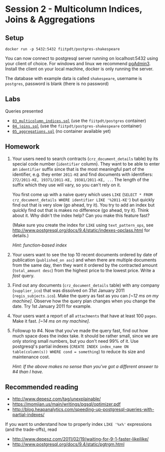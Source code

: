 # Session 2 - Multicolumn Indices, Joins & Aggregations

## Setup

````
docker run -p 5432:5432 fiitpdt/postgres-shakespeare
````
You can now connect to postgresql server running on localhost:5432 using your client of choice. For windows and linux we recommend [pgAdmin3](http://www.pgadmin.org/download/windows.php). Install the client on your local machine, docker is only running the server.

The database with example data is called `shakespeare`, username is `postgres`, password is blank (there is no password)

## Labs

Queries presented
- [`03_multicolumn_indices.sql`](03_multicolumn_indices.sql) (use the `fiitpdt/postgres` container)
- [`04_joins.sql`](04_joins.sql) (use the `fiitpdt/postgres-shakespeare` container)
- [`05_aggregations.sql`](05_aggregations.sql) (no container available yet)

## Homework

1. Your users need to search contracts (`crz_document_details` table) by its
   special code number (`identifier` column). They want to be able to enter an
   `identifier` suffix since that is the most meaningful part of the
   identifier, e.g. they enter `2011-KE` and find documents with identifiers:
   `272/2011-KE, 19371/2011-KE, 19381/2011-KE, ..`. The length of the suffix
   which they use will vary, so you can't rely on it.

   You first come up with a naive query which uses `LIKE` (`SELECT * FROM
   crz_document_details WHERE identifier LIKE '%2011-KE'`) but quickly find out
   that is very slow (go ahead, try it). You try to add an index but quickly
   find out that is makes no difference (go ahead, try it). Think about it. 
   Why didn't the index help? Can you make this feature fast?
   
   (Make sure you create the index for `LIKE` using `text_pattern_ops`, see http://www.postgresql.org/docs/9.4/static/indexes-opclass.html for details.)

   *Hint: function-based index*

2. Your users want to see the top 10 recent documents ordered by date of
   publication (`published_on asc`) and when there are multiple documents from the
   same day, then they want it ordered by the contracted amount
   (`total_amount desc`) from the highest price to the lowest price. Write a *fast*
   query.

3. Find out any documents (`crz_document_details` table) with any company
   (`supplier_ico`) that was dissolved on 31st January 2011
   (`regis_subjects.ico`). Make the query as fast as you can *[~12 ms on my
   machine]*. Observe how the query plan changes when you change the date. Try
   1st January 2011 for example.

4. Your users want a report of all `attachments` that have at least 100
   `pages`. Make it fast. *[~14 ms on my machine]*.

5. Followup to #4. Now that you've made the query fast, find out how much space
   does the index take. It should be rather small, since we are only storing small
   numbers, but you don't need 99% of it. Use postgresql's partial indexes
   (`CREATE INDEX index_name ON table(column(s)) WHERE cond = something`) to
   reduce its size and maintenance cost.

   *Hint: If the above makes no sense than you've got a different answer to #4
   than I have.*

## Recommended reading

- http://www.depesz.com/tag/unexplainable/
- https://momjian.us/main/writings/pgsql/optimizer.pdf
- http://blog.heapanalytics.com/speeding-up-postgresql-queries-with-partial-indexes/

If you want to understand how to properly index `LIKE '%x%'` expressions (and the trade-offs), read

- http://www.depesz.com/2011/02/19/waiting-for-9-1-faster-likeilike/
- http://www.postgresql.org/docs/9.4/static/pgtrgm.html

